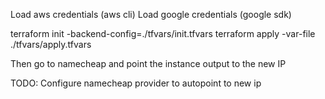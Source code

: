 Load aws credentials (aws cli)
Load google credentials (google sdk)

terraform init -backend-config=./tfvars/init.tfvars 
terraform apply -var-file ./tfvars/apply.tfvars

Then go to namecheap and point the instance output to the new IP

TODO:
Configure namecheap provider to autopoint to new ip